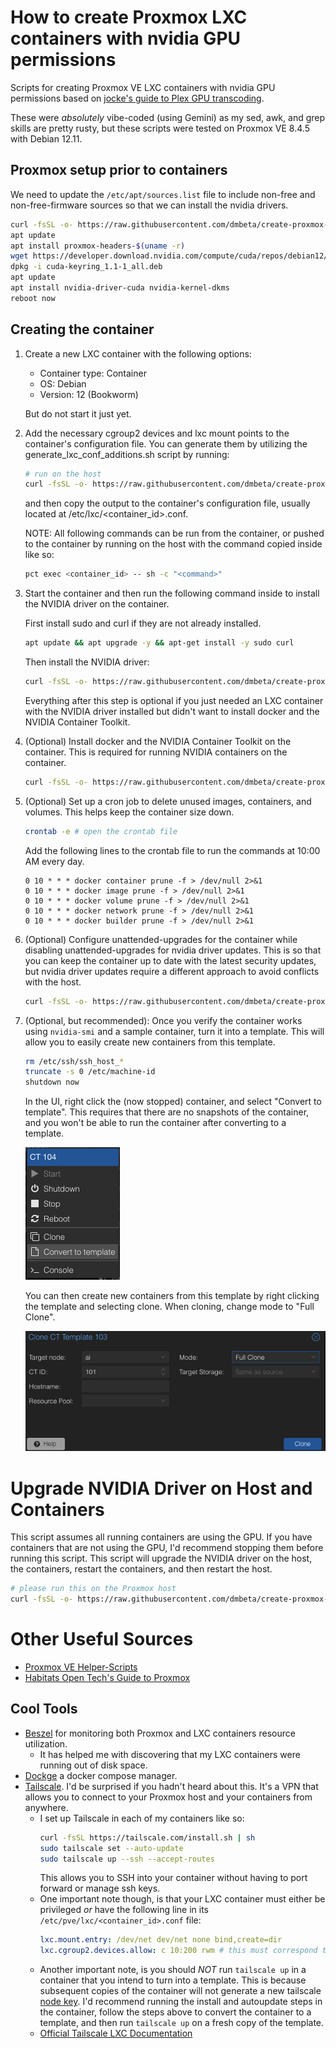 # How to create Proxmox LXC containers with nvidia GPU permissions
Scripts for creating Proxmox VE LXC containers with nvidia GPU permissions based on [jocke's guide to Plex GPU transcoding](https://jocke.no/2025/04/20/plex-gpu-transcoding-in-docker-on-lxc-on-proxmox-v2/).

These were _absolutely_ vibe-coded (using Gemini) as my sed, awk, and grep skills are pretty rusty, but these scripts were tested on Proxmox VE 8.4.5 with Debian 12.11.

## Proxmox setup prior to containers

We need to update the `/etc/apt/sources.list` file to include non-free and non-free-firmware sources so that we can install the nvidia drivers.

```bash
curl -fsSL -o- https://raw.githubusercontent.com/dmbeta/create-proxmox-nvidia-containers/main/update_debian_sources.sh | bash
apt update
apt install proxmox-headers-$(uname -r)
wget https://developer.download.nvidia.com/compute/cuda/repos/debian12/x86_64/cuda-keyring_1.1-1_all.deb
dpkg -i cuda-keyring_1.1-1_all.deb
apt update
apt install nvidia-driver-cuda nvidia-kernel-dkms
reboot now
```

## Creating the container
1. Create a new LXC container with the following options:
    - Container type: Container
    - OS: Debian
    - Version: 12 (Bookworm)

    But do not start it just yet.

2. Add the necessary cgroup2 devices and lxc mount points to the container's configuration file. You can generate them by utilizing the generate_lxc_conf_additions.sh script by running:

    ```bash
    # run on the host
    curl -fsSL -o- https://raw.githubusercontent.com/dmbeta/create-proxmox-nvidia-containers/main/generate_lxc_conf_additions.sh | bash
    ```

    and then copy the output to the container's configuration file, usually located at /etc/lxc/<container_id>.conf.

    NOTE: All following commands can be run from the container, or pushed to the container by running on the host with the command copied inside like so:

    ```bash
    pct exec <container_id> -- sh -c "<command>"
    ```

3. Start the container and then run the following command inside to install the NVIDIA driver on the container.

    First install sudo and curl if they are not already installed.

    ```bash
    apt update && apt upgrade -y && apt-get install -y sudo curl
    ```

    Then install the NVIDIA driver:

    ```bash
    curl -fsSL -o- https://raw.githubusercontent.com/dmbeta/create-proxmox-nvidia-containers/main/install_nvidia_driver_on_container.sh | bash
    ```

    Everything after this step is optional if you just needed an LXC container with the NVIDIA driver installed but didn't want to install docker and the NVIDIA Container Toolkit.

4. (Optional) Install docker and the NVIDIA Container Toolkit on the container. This is required for running NVIDIA containers on the container.

    ```bash
    curl -fsSL -o- https://raw.githubusercontent.com/dmbeta/create-proxmox-nvidia-containers/main/install_docker_and_nvidia_runtime.sh | bash
    ```

5. (Optional) Set up a cron job to delete unused images, containers, and volumes. This helps keep the container size down.

    ```bash
    crontab -e # open the crontab file
    ```

    Add the following lines to the crontab file to run the commands at 10:00 AM every day.

    ```cron
    0 10 * * * docker container prune -f > /dev/null 2>&1
    0 10 * * * docker image prune -f > /dev/null 2>&1
    0 10 * * * docker volume prune -f > /dev/null 2>&1
    0 10 * * * docker network prune -f > /dev/null 2>&1
    0 10 * * * docker builder prune -f > /dev/null 2>&1
    ```

6. (Optional) Configure unattended-upgrades for the container while disabling unattended-upgrades for nvidia driver updates. This is so that you can keep the container up to date with the latest security updates, but nvidia driver updates require a different approach to avoid conflicts with the host.

    ```bash
    curl -fsSL -o- https://raw.githubusercontent.com/dmbeta/create-proxmox-nvidia-containers/main/install_unattended_upgrades_on_container.sh | bash
    ```

7. (Optional, but recommended): Once you verify the container works using `nvidia-smi` and a sample container, turn it into a template. This will allow you to easily create new containers from this template.

    ```bash
    rm /etc/ssh/ssh_host_*
    truncate -s 0 /etc/machine-id
    shutdown now
    ```

    In the UI, right click the (now stopped) container, and select "Convert to template". This requires that there are no snapshots of the container, and you won't be able to run the container after converting to a template.

    ![convert to template](images/convert_to_template.png)

    You can then create new containers from this template by right clicking the template and selecting clone. When cloning, change mode to "Full Clone".

    ![full clone](images/full_clone.png)


# Upgrade NVIDIA Driver on Host and Containers

This script assumes all running containers are using the GPU. If you have containers that are not using the GPU, I'd recommend stopping them before running this script. This script will upgrade the NVIDIA driver on the host, the containers, restart the containers, and then restart the host.

```bash
# please run this on the Proxmox host
curl -fsSL -o- https://raw.githubusercontent.com/dmbeta/create-proxmox-nvidia-containers/main/upgrade_host_and_containers.sh | bash
```

# Other Useful Sources

- [Proxmox VE Helper-Scripts](https://community-scripts.github.io/ProxmoxVE/scripts)
- [Habitats Open Tech's Guide to Proxmox](https://portal.habitats.tech/Proxmox+VE+8+(PVE)/1.+PVE+8.x+-+Introduction)

## Cool Tools

- [Beszel](https://github.com/henrygd/beszel) for monitoring both Proxmox and LXC containers resource utilization. 
  - It has helped me with discovering that my LXC containers were running out of disk space.
- [Dockge](https://github.com/louislam/dockge) a docker compose manager.
- [Tailscale](https://tailscale.com/). I'd be surprised if you hadn't heard about this. It's a VPN that allows you to connect to your Proxmox host and your containers from anywhere.
    - I set up Tailscale in each of my containers like so:
        ```sh
        curl -fsSL https://tailscale.com/install.sh | sh
        sudo tailscale set --auto-update
        sudo tailscale up --ssh --accept-routes
        ```
        This allows you to SSH into your container without having to port forward or manage ssh keys.
    - One important note though, is that your LXC container must either be privileged _or_ have the following line in its `/etc/pve/lxc/<container_id>.conf` file:
        ```yaml
        lxc.mount.entry: /dev/net dev/net none bind,create=dir
        lxc.cgroup2.devices.allow: c 10:200 rwm # this must correspond to the ids you see when you run `ls -l /dev/net`
        ```
    - Another important note, is you should _NOT_ run `tailscale up` in a container that you intend to turn into a template. This is because subsequent copies of the container will not generate a new tailscale [node key](https://tailscale.com/kb/1010/node-keys). I'd recommend running the install and autoupdate steps in the container, follow the steps above to convert the container to a template, and then run `tailscale up` on a fresh copy of the template.
    - [Official Tailscale LXC Documentation](https://tailscale.com/kb/1130/lxc-unprivileged)